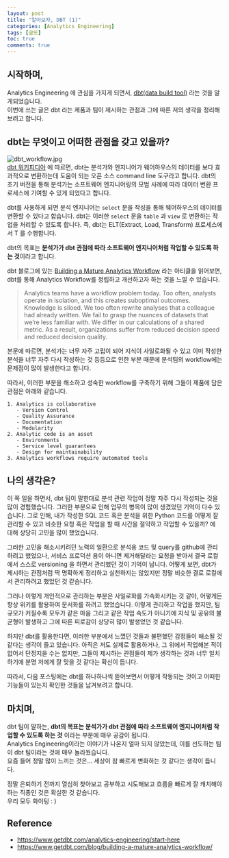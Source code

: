 ```yaml
---
layout: post
title: "알아보자, DBT (1)"
categories: [Analytics Engineering]
tags: [글또]
toc: true
comments: true
---
```

## 시작하며,
Analytics Engineering 에 관심을 가지게 되면서, [dbt(data build tool)](https://www.getdbt.com/product/what-is-dbt/) 라는 것을 알게되었습니다.   
이번에 쓰는 글은 dbt 라는 제품과 팀이 제시하는 관점과 그에 따른 저의 생각을 정리해보려고 합니다.

## dbt는 무엇이고 어떠한 관점을 갖고 있을까?
![dbt_workflow.jpg](https://www.getdbt.com/ui/img/png/analytics-engineering-dbt.png)   
[dbt 위키피디아](https://en.wikipedia.org/wiki/Data_build_tool) 에 따르면, dbt는 분석가와 엔지니어가 웨어하우스의 데이터를 보다 효과적으로 변환하는데 도움이 되는 오픈 소스 command line 도구라고 합니다.
dbt의 초기 버전을 통해 분석가는 소프트웨어 엔지니어링의 모범 사례에 따라 데이터 변환 프로세스에 기여할 수 있게 되었다고 합니다. 

dbt를 사용하게 되면 분석 엔지니어는 `select` 문을 작성을 통해 웨어하우스의 데이터를 변환할 수 있다고 합습니다.
dbt는 이러한 `select` 문을 `table` 과 `view` 로 변환하는 작업을 처리할 수 있도록 합니다.
즉, dbt는 ELT(Extract, Load, Transform) 프로세스에서 T 를 수행합니다.

dbt의 목표는 **분석가가 dbt 관점에 따라 소프트웨어 엔지니어처럼 작업할 수 있도록 하는 것**이라고 합니다.

dbt 블로그에 있는 [Building a Mature Analytics Workflow](https://www.getdbt.com/blog/building-a-mature-analytics-workflow/) 라는 아티클을 읽어보면,
dbt를 통해 Analytics Workflow를 정립하고 개선하고자 하는 것을 느낄 수 있습니다.

> Analytics teams have a workflow problem today. Too often, analysts operate in isolation, and this creates suboptimal outcomes. Knowledge is siloed.
> We too often rewrite analyses that a colleague had already written. We fail to grasp the nuances of datasets that we’re less familiar with.
> We differ in our calculations of a shared metric. As a result, organizations suffer from reduced decision speed and reduced decision quality.

본문에 따르면, 분석가는 너무 자주 고립이 되어 지식이 사일로화될 수 있고 이미 작성한 분석을 너무 자주 다시 작성하는 것 등등으로 인한 부분 때문에
분석팀의 workflow에는 문제점이 많이 발생한다고 합니다.   

따라서, 이러한 부분을 해소하고 성숙한 workflow를 구축하기 위해 그들이 제품에 담은 관점은 아래와 같습니다.
```
1. Analytics is collaborative
   - Version Control
   - Quality Assurance
   - Documentation
   - Modularity
2. Analytic code is an asset
   - Environments
   - Service level guarantees
   - Design for maintainability
3. Analytics workflows require automated tools
```

## 나의 생각은?
이 쪽 일을 하면서, dbt 팀이 말한대로 분석 관련 작업이 정말 자주 다시 작성되는 것을 많이 경험했습니다. 그러한 부분으로 인해 업무의 병목이 많이 생겼었던
기억이 다수 있습니다. 그로 인해, 내가 작성한 SQL 코드 혹은 분석을 위한 Python 코드를 어떻게 잘 관리할 수 있고 비슷한 요청 혹은 작업을 할 때 시간을
절약하고 작업할 수 있을까? 에 대해 상당히 고민을 많이 했었습니다.

그러한 고민을 해소시키려던 노력의 일환으로 분석용 코드 및 query를 github에 관리하려고 했었으나, 서비스 프로덕션 용이 아니면 제거해달라는 요청을 받아서 결국 로컬에서
스스로 versioning 을 하면서 관리했던 것이 기억이 납니다. 어떻게 보면, dbt가 제시하는 관점처럼 딱 명확하게 정리하고 실천하지는 않았지만 정말 비슷한 결로
로컬에서 관리하려고 했었던 것 같습니다.

그러나 이렇게 개인적으로 관리하는 부분은 사일로화를 가속화시키는 것 같아, 어떻게든 항상 위키를 활용하여 문서화를 하려고 했었습니다.
이렇게 관리하고 작업을 했지만, 팀 규모가 커질수록 모두가 같은 마음 그리고 같은 작업 속도가 아니기에 지식 및 공유의 불균형이 발생하고 그에 따른 피로감이 상당히 많이 발생었던 것 같습니다.

하지만 dbt를 활용한다면, 이러한 부분에서 느꼈던 것들과 불편했던 감정들이 해소될 것 같다는 생각이 들고 있습니다.
아직은 저도 실제로 활용하거나, 그 위에서 작업해본 적이 없어서 단정지을 수는 없지만, 그들이 제시하는 관점들이 제가 생각하는 것과 너무 일치하기에 분명 저에게 잘 맞을 것 같다는 확신이 듭니다.

따라서, 다음 포스팅에는 dbt를 하나하나씩 뜯어보면서 어떻게 작동되는 것이고 어떠한 기능들이 있는지 확인한 것들을 남겨보려고 합니다.

## 마치며,
dbt 팀이 말하는, **dbt의 목표는 분석가가 dbt 관점에 따라 소프트웨어 엔지니어처럼 작업할 수 있도록 하는 것** 이라는 부분에 매우 공감이 됩니다.  
Analytics Engineering이라는 이야기가 나온지 얼마 되지 않았는데, 이를 선도하는 팀이 dbt 팀이라는 것에 매우 놀라웠습니다.   
요즘 들어 정말 많이 느끼는 것은... 세상이 참 빠르게 변화하는 것 같다는 생각이 듭니다.

정말 은퇴하기 전까지 열심히 찾아보고 공부하고 시도해보고 흐름을 빠르게 잘 캐치해야하는 직종인 것은 확실한 것 같습니다.   
우리 모두 화이팅 : )

## Reference
* <https://www.getdbt.com/analytics-engineering/start-here>
* <https://www.getdbt.com/blog/building-a-mature-analytics-workflow/>
